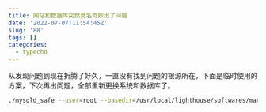 ```yaml
---
title: 网站和数据库突然莫名奇妙出了问题
date: '2022-07-07T11:54:45Z'
slug: '88'
tags: []
categories:
  - typecho
---
```

从发现问题到现在折腾了好久，一直没有找到问题的根源所在，下面是临时使用的方案，下次再出问题，全部重新更换系统和数据库了。
```bash
./mysqld_safe --user=root --basedir=/usr/local/lighthouse/softwares/mariadb/data --datadir=/usr/local/lighthouse/softwares/mariadb/data
```
